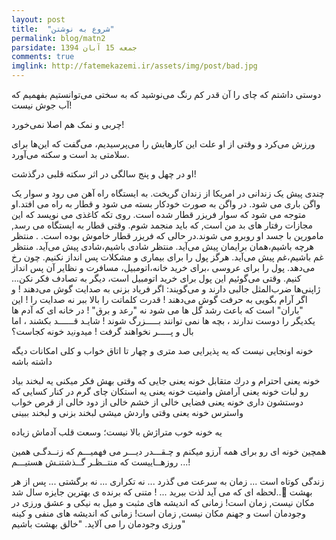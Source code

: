 ```yaml
---
layout: post
title:  "شروع به نوشتن"
permalink: blog/matn2
parsidate: جمعه 15 آبان 1394
comments: true
imglink: http://fatemekazemi.ir/assets/img/post/bad.jpg
---
```

<p>
دوستی داشتم که چای را آن قدر کم رنگ می‌‌نوشید که به سختی می‌‌توانستیم بفهمیم که آب جوش نیست!
</p>
<p>
چربی‌ و نمک هم اصلا نمی‌‌خورد!
</p>
<p>
 ورزش می‌‌کرد و وقتی از ا‌و علت این کار‌هایش را می‌‌پرسیدیم، می‌‌گفت که این‌ها برای سلامتی‌ بد است و سکته می‌‌آورد.
 </p>
 <p>
ا‌و در چهل و پنج سالگی در اثر سکته قلبی درگذشت!
</p> 

چندی پیش یک زندانی در امریکا از زندان گریخت.
به ایستگاه راه آهن می رود و سوار یک واگن باری می شود.
در واگن به صورت خودکار بسته می شود و قطار به راه می افتد.او متوجه می شود که سوار فریزر قطار شده است. روی تکه کاغذی می نویسد که این مجازات رفتار های بد من است, که باید منجمد شوم.
وقتی قطار به ایستگاه می رسد, مامورین با جسد او روبرو می شوند.در حالی که فریزر قطار خاموش بوده است.
.
منتظر هرچه باشیم،همان برایمان پیش می‌‌آید. منتظر شادی باشیم،شادی پیش می‌‌آید.
منتظر غم باشیم،غم پیش می‌‌آید.
هرگز پول را برای بیماری و مشکلات پس انداز نکنیم. چون رخ می‌‌دهد.
پول را برای عروسی ،برای خرید خانه،اتومبیل، مسافرت و نظایر آن پس انداز کنیم.
وقتی می‌‌گوئیم این پول برای خرید اتومبیل است، دیگر به تصادف فکر نکن...
ژاپنی‌ها ضرب‌المثل جالبی دارند و می‌گویند: 
اگر فریاد بزنی به صدایت گوش می‌دهند !
و اگر آرام بگویی به حرفت گوش می‌دهند !
قدرت کلماتت را بالا ببر نه صدایت را ! 
این "باران" است که باعث رشد گل ها می شود نه "رعد و برق" !
در خانه ای که آدم ها یکدیگر را دوست ندارند ،
بچه ها نمی توانند بـــــزرگ شوند !
شایـد قــــــد بکشند ، 
اما بال و پـــــر نخواهند گرفت !
ﻣﻴﺪﻭﻧید ﺧﻮﻧﻪ ﻛﺠﺎﺳﺖ؟

ﺧﻮﻧﻪ ﺍﻭﻧﺠﺎﻳﻰ ﻧﻴﺴﺖ ﻛﻪ ﻳﻪ ﭘﺬﻳﺮﺍﻳﻰ ﺻﺪ ﻣﺘﺮﻯ و چهار ﺗﺎ ﺍﺗﺎﻕ ﺧﻮﺍﺏ و ﻛﻠﻰ ﺍﻣﻜﺎﻧﺎﺕ ﺩﻳﮕﻪ ﺩﺍﺷﺘﻪ ﺑﺎﺷﻪ

خونه يعنى احترام و درك متقابل 
ﺧﻮﻧﻪ ﻳﻌﻨﻰ ﺟﺎﻳﻰ ﻛﻪ ﻭﻗﺘﻰ ﺑﻬﺶ ﻓﻜﺮ ﻣﻴﻜﻨﻰ ﻳﻪ ﻟﺒﺨﻨﺪ ﺑﻴﺎﺩ ﺭﻭ ﻟﺒﺎﺕ
خونه يعنى آرامش وامنيت
ﺧﻮﻧﻪ ﻳﻌﻨﻰ ﻳﻪ ﺍﺳﺘﻜﺎﻥ ﭼﺎﻯ ﮔﺮﻡ ﺩﺭ ﻛﻨﺎﺭ ﻛﺴﺎﻳﻰ ﻛﻪ ﺩﻭﺳﺘﺸﻮﻥ ﺩﺍﺭﻯ
خونه يعنى فضايى خالى از خشم 
خالى از دود
خالى از قرص خواب واسترس
ﺧﻮﻧﻪ ﻳﻌﻨﻰ ﻭﻗﺘﻰ ﻭﺍﺭﺩﺵ ﻣﻴﺸﻰ ﻟﺒﺨﻨﺪ بزنى و لبخند ببينى

ﻳﻪ ﺧﻮﻧﻪ ﺧﻮﺏ ﻣﺘﺮﺍﮊﺵ ﺑﺎﻻ ﻧﻴﺴﺖ؛ ﻭﺳﻌﺖ ﻗﻠﺐ ﺁﺩﻣﺎﺵ ﺯﻳﺎﺩﻩ

ﻫﻤﭽﻴﻦ ﺧﻮﻧﻪ ای ﺭﻭ ﺑﺮﺍﻯ ﻫﻤﻪ ﺁﺭﺯﻭ ﻣﻴﻜﻨﻢ
و چـقـــدر دیـــر می فهمیـــم که 
زنــدگـی همین روزهــاییست که
منتــظـر گــذشتنـش هستیـــم ...!

زندگی کوتاه است ...
زمان به سرعت می گذرد ...
نه تکراری ... نه برگشتی ...
پس از هر لحظه ای که می آید 
لذت ببرید ... !
متنى که برنده ی بهترین جایزه سال شد..󾬐
 بهشت مکان نیست,
زمان است!
زمانی که اندیشه های مثبت
و میل به نیکی
و عشق ورزی در وجودمان است
و جهنم مکان نیست,
زمان است!
زمانی که اندیشه های منفی
و کینه ورزی وجودمان را می آلاید.
 "خالق بهشت باشیم"
